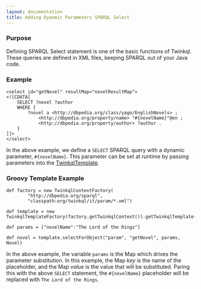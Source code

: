 ```yaml
---
layout: documentation
title: Adding Dyanmic Parameters SPARQL Select
---
```


### Purpose
Defining SPARQL Select statement is one of the basic functions of Twinkql. These queries are defined
in XML files, keeping SPARQL out of your Java code.

### Example
	
	<select id="getNovel" resultMap="novelResultMap">
	<![CDATA[
		SELECT ?novel ?author 
		WHERE { 
			?novel a <http://dbpedia.org/class/yago/EnglishNovels> ;
				<http://dbpedia.org/property/name> "#{novelName}"@en ;
				<http://dbpedia.org/property/author> ?author .
		}
	]]>
	</select>
	
In the above example, we define a ```SELECT``` SPARQL query with a dynamic parameter, ```#{novelName}```. This
parameter can be set at runtime by passing parameters into the [TwinkqlTemplate](../maven-site/apidocs/org/twinkql/template/TwinkqlTemplate.html).

### Groovy Template Example
	def factory = new TwinkqlContextFactory(
			"http://dbpedia.org/sparql",
			"classpath:org/twinkql/it/param/*.xml")
	
	def template = new TwinkqlTemplateFactory(factory.getTwinkqlContext()).getTwinkqlTemplate()
	
	def params = ["novelName":"The Lord of the Rings"]
	
	def novel = template.selectForObject("param", "getNovel", params, Novel)

In the above example, the variable ```params``` is the Map which drives the parameter substitution. In this example, the Map _key_ is the name
of the placeholder, and the Map _value_ is the value that will be substituted. Paring this with the above ```SELECT``` statement,
the ```#{novelName}``` placeholder will be replaced with ```The Lord of the Rings```.